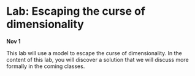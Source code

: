 
# Lab: Escaping the curse of dimensionality

**Nov 1**

This lab will use a model to escape the curse of dimensionality. In the content of this lab, you will discover a solution that we will discuss more formally in the coming classes.
